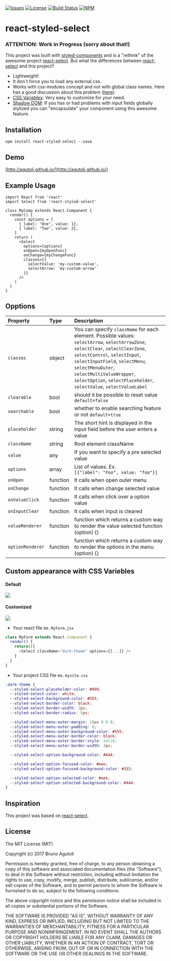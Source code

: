 
[![Issues](https://img.shields.io/github/issues/agutoli/react-styled-select.svg)](https://github.com/agutoli/react-styled-select/issues) [![License](https://img.shields.io/badge/license-MIT-blue.svg)](https://www.npmjs.com/package/react-styled-select)
[![Build Status](https://travis-ci.org/agutoli/react-styled-select.svg?branch=master)](https://travis-ci.org/agutoli/react-styled-select)
[![NPM](https://img.shields.io/npm/v/react-styled-select.svg)](https://www.npmjs.com/package/react-styled-select)



react-styled-select
============
### ATTENTION: Work in Progress (sorry about that!)

This project was built with [styled-components](https://github.com/styled-components/styled-components) and is a "rethink" of the awesome project [react-select](https://raw.githubusercontent.com/JedWatson/react-select). But what the differences between [react-select](https://raw.githubusercontent.com/JedWatson/react-select) and this project?

* Lightweight!
* It don`t force you to load any external css.
* Works with css-modules concept and not with global class names. Here has a good discussion about this problem ([here](https://github.com/oliviertassinari/a-journey-toward-better-style)).
* [CSS Variables](https://developer.mozilla.org/en-US/docs/Web/CSS/Using_CSS_variables): Very easy to customize for your need.
* [Shadow DOM](https://developer.mozilla.org/en-US/docs/Web/Web_Components/Shadow_DOM): If you has or had problems with input fields globally stylized you can "encapsulate" your component using this awesome feature.

## Installation

`npm install react-styled-select --save`

## Demo

[http://agutoli.github.io/](http://agutoli.github.io/)

## Example Usage

    import React from 'react'
    import Select from 'react-styled-select'

    class MyComp extends React.Component {
      render() {
        const options = [
          { label: "One", value: 1},
          { label: "Two", value: 2},
        ]
        return (
          <Select
            options={options}
            onOpen={myOpenFunc}
            onChange={myChangeFunc}
            classes={{
              selectValue: 'my-custom-value',
              selectArrow: 'my-custom-arrow'
            }}
          />
        )
      }
    }



## Opptions

| Property | Type | Description
:---|:---|:---
| `classes` | object | You can specify `className` for each element. Possible values: `selectArrow`, `selectArrowZone`, `selectClear`, `selectClearZone`, `selectControl`, `selectInput`, `selectInputField`, `selectMenu`, `selectMenuOuter`, `selectMultiValueWrapper`, `selectOption`, `selectPlaceholder`, `selectValue`, `selectValueLabel`
|`clearable` |bool| should it be possible to reset value `default=false`
|`searchable`|bool| whether to enable searching feature or not `default=true`
|`placeholder`|string| The short hint is displayed in the input field before the user enters a value
| `className` | string | Root element className
| `value` | any | If you want to specify a pre selected value
| `options` | array | List of values. Ex. <br> `[{"label": "Foo", value: "foo"}]`
|`onOpen`| function | It calls when open outer menu
|`onChange`| function | It calls when change selected value
|`onValueClick`| function | It calls when click over a option value
|`onInputClear`|function| It calls when input is cleared
|`valueRenderer`|function| function which returns a custom way to render the value selected function (option) {}
|`optionRenderer`|function| function which returns a custom way to render the options in the menu (option) {}

## Custom appearance with CSS Variebles

#### Default
![](https://image.ibb.co/bC4i7k/Captura_de_Tela_2017_06_27_a_s_03_18_09.png)

#### Customized
![](https://image.ibb.co/bSei7k/Captura_de_Tela_2017_06_27_a_s_03_17_59.png)

* Your react file ex. `MyForm.jsx`

```javascript
class MyForm extends React.Component {
  render() {
    return(){
      <Select className="dark-theme" options={[...]} />
    }
  }
}
```

* Your project CSS file ex. `mysite.css`

```css
.dark-theme {
  --styled-select-placeholder-color: #999;
  --styled-select-color: white;
  --styled-select-background-color: #555;
  --styled-select-border-color: black;
  --styled-select-border-width: 3px;
  --styled-select-border-radius: 5px;

  --styled-select-menu-outer-margin: 10px 0 0 0;
  --styled-select-menu-outer-padding: 0;
  --styled-select-menu-outer-background-color: #555;
  --styled-select-menu-outer-border-color: black;
  --styled-select-menu-outer-border-style: solid;
  --styled-select-menu-outer-border-width: 3px;

  --styled-select-option-background-color: #444;

  --styled-select-option-focused-color: #eee;
  --styled-select-option-focused-background-color: #333;

  --styled-select-option-selected-color: #eee;
  --styled-select-option-selected-background-color: #444;
}
```


## Inspiration
This project was based on [react-select](https://raw.githubusercontent.com/JedWatson/react-select).

## License

The MIT License (MIT)

Copyright (c) 2017 Bruno Agutoli

Permission is hereby granted, free of charge, to any person obtaining a copy
of this software and associated documentation files (the "Software"), to deal
in the Software without restriction, including without limitation the rights
to use, copy, modify, merge, publish, distribute, sublicense, and/or sell
copies of the Software, and to permit persons to whom the Software is
furnished to do so, subject to the following conditions:

The above copyright notice and this permission notice shall be included in all
copies or substantial portions of the Software.

THE SOFTWARE IS PROVIDED "AS IS", WITHOUT WARRANTY OF ANY KIND, EXPRESS OR
IMPLIED, INCLUDING BUT NOT LIMITED TO THE WARRANTIES OF MERCHANTABILITY,
FITNESS FOR A PARTICULAR PURPOSE AND NONINFRINGEMENT. IN NO EVENT SHALL THE
AUTHORS OR COPYRIGHT HOLDERS BE LIABLE FOR ANY CLAIM, DAMAGES OR OTHER
LIABILITY, WHETHER IN AN ACTION OF CONTRACT, TORT OR OTHERWISE, ARISING FROM,
OUT OF OR IN CONNECTION WITH THE SOFTWARE OR THE USE OR OTHER DEALINGS IN THE
SOFTWARE.
